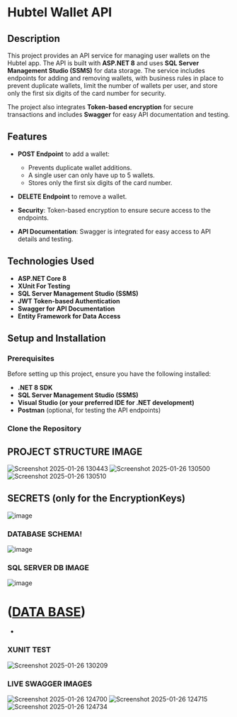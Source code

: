# Hubtel Wallet API

## Description

This project provides an API service for managing user wallets on the Hubtel app. The API is built with **ASP.NET 8** and uses **SQL Server Management Studio (SSMS)** for data storage. The service includes endpoints for adding and removing wallets, with business rules in place to prevent duplicate wallets, limit the number of wallets per user, and store only the first six digits of the card number for security.

The project also integrates **Token-based encryption** for secure transactions and includes **Swagger** for easy API documentation and testing.

## Features

- **POST Endpoint** to add a wallet:
  - Prevents duplicate wallet additions.
  - A single user can only have up to 5 wallets.
  - Stores only the first six digits of the card number.
  
- **DELETE Endpoint** to remove a wallet.

- **Security**: Token-based encryption to ensure secure access to the endpoints.

- **API Documentation**: Swagger is integrated for easy access to API details and testing.

## Technologies Used

- **ASP.NET Core 8**
- **XUnit For Testing**
- **SQL Server Management Studio (SSMS)**
- **JWT Token-based Authentication**
- **Swagger for API Documentation**
- **Entity Framework for Data Access**

## Setup and Installation

### Prerequisites

Before setting up this project, ensure you have the following installed:

- **.NET 8 SDK**
- **SQL Server Management Studio (SSMS)**
- **Visual Studio (or your preferred IDE for .NET development)**
- **Postman** (optional, for testing the API endpoints)

### Clone the Repository


## PROJECT STRUCTURE IMAGE
![Screenshot 2025-01-26 130443](https://github.com/user-attachments/assets/7a488030-02fa-4798-8176-fe1a0f1cf681)
![Screenshot 2025-01-26 130500](https://github.com/user-attachments/assets/c01177a6-9033-4d5a-adaa-a708f3887bc2)
![Screenshot 2025-01-26 130510](https://github.com/user-attachments/assets/f5e97baa-e5ca-4227-9843-c9d9e93d7e9e)

## SECRETS (only for the EncryptionKeys)
![image](https://github.com/user-attachments/assets/394384c7-88b5-431c-9162-92329fd64a18)



### DATABASE SCHEMA!
![image](https://github.com/user-attachments/assets/249021a0-a61c-4cd1-8ad0-c25cb51e8439)

### SQL SERVER DB IMAGE
![image](https://github.com/user-attachments/assets/40d72b6a-fbce-4873-8b00-1fa8d8c939d6)

# ([DATA BASE](https://github.com/josephesario/Hubtel.Api-Integration/blob/master/Hubtel.Api-Integration/Hubtel_WalletDb.sql))

-

### XUNIT TEST
![Screenshot 2025-01-26 130209](https://github.com/user-attachments/assets/378d16d3-a4ca-49fe-8ccf-a7c6cff912bb)


### LIVE SWAGGER IMAGES
![Screenshot 2025-01-26 124700](https://github.com/user-attachments/assets/575838a5-ed6f-4e0d-abfa-2256f25347db)
![Screenshot 2025-01-26 124715](https://github.com/user-attachments/assets/efad3cb3-8178-43d7-8173-f6d970af4357)
![Screenshot 2025-01-26 124734](https://github.com/user-attachments/assets/5514303c-d821-44f1-9baa-6dd46b5e3490)





